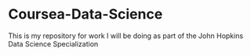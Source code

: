 # Coursea-Data-Science
This is my repository for work I will be doing as part of the John Hopkins Data Science Specialization
